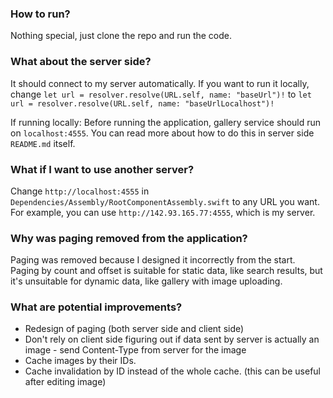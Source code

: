 ### How to run?
Nothing special, just clone the repo and run the code.

### What about the server side?
It should connect to my server automatically.
If you want to run it locally, change `let url = resolver.resolve(URL.self, name: "baseUrl")!` to `let url = resolver.resolve(URL.self, name: "baseUrlLocalhost")!`

If running locally:
Before running the application, gallery service should  run on `localhost:4555`. You can read more about how to do this in server side `README.md` itself.

### What if I want to use another server?
Change `http://localhost:4555` in `Dependencies/Assembly/RootComponentAssembly.swift` to any URL you want.
For example, you can use `http://142.93.165.77:4555`, which is my server.

### Why was paging removed from the application?
Paging was removed because I designed it incorrectly from the start. Paging by count and offset is suitable for static data, like search results, but it's unsuitable for dynamic data, like gallery with image uploading.

### What are potential improvements?
- Redesign of paging (both server side and client side)
- Don't rely on client side figuring out if data sent by server is actually an image - send Content-Type from server for the image
- Cache images by their IDs.
- Cache invalidation by ID instead of the whole cache. (this can be useful after editing image)
